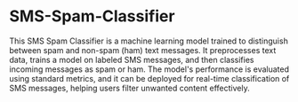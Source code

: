 # SMS-Spam-Classifier
This SMS Spam Classifier is a machine learning model trained to distinguish between spam and non-spam (ham) text messages. It preprocesses text data, trains a model on labeled SMS messages, and then classifies incoming messages as spam or ham. The model's performance is evaluated using standard metrics, and it can be deployed for real-time classification of SMS messages, helping users filter unwanted content effectively.
